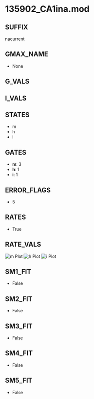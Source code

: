 # 135902_CA1ina.mod

## SUFFIX

nacurrent

## GMAX_NAME

- None

## G_VALS


## I_VALS


## STATES

- m
- h
- i

## GATES

- **m**: 3
- **h**: 1
- **i**: 1

## ERROR_FLAGS

- 5

## RATES

- True

## RATE_VALS

![m Plot](/Users/pbozelos/Dropbox/icg-Chai-Panos/supermodels/output_markdown_files/Na/135902_CA1ina.mod/images/m.png)
![h Plot](/Users/pbozelos/Dropbox/icg-Chai-Panos/supermodels/output_markdown_files/Na/135902_CA1ina.mod/images/h.png)
![i Plot](/Users/pbozelos/Dropbox/icg-Chai-Panos/supermodels/output_markdown_files/Na/135902_CA1ina.mod/images/i.png)

## SM1_FIT

- False

## SM2_FIT

- False

## SM3_FIT

- False

## SM4_FIT

- False

## SM5_FIT

- False

